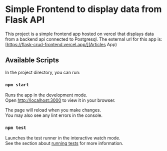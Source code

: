 # Simple Frontend to display data from Flask API

This project is a simple frontend app hosted on vercel that displays data from a backend api connected to Postgresql. The external url for this app is: [https://flask-crud-frontend.vercel.app/](Articles App)

## Available Scripts

In the project directory, you can run:

### `npm start`

Runs the app in the development mode.\
Open [http://localhost:3000](http://localhost:3000) to view it in your browser.

The page will reload when you make changes.\
You may also see any lint errors in the console.

### `npm test`

Launches the test runner in the interactive watch mode.\
See the section about [running tests](https://facebook.github.io/create-react-app/docs/running-tests) for more information.

